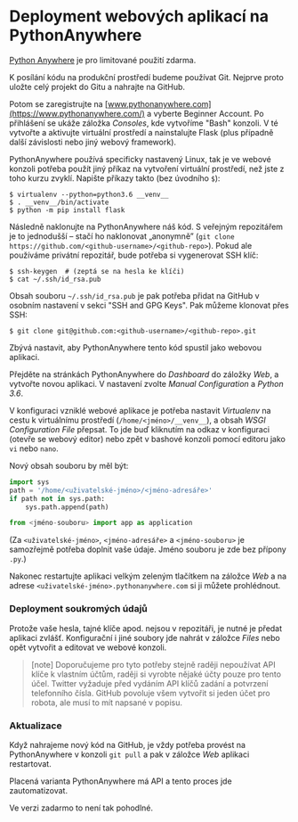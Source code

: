 Deployment webových aplikací na PythonAnywhere
==============================================

[Python Anywhere] je pro limitované použití zdarma.

K posílání kódu na produkční prostředí budeme používat Git.
Nejprve proto uložte celý projekt do Gitu a nahrajte na GitHub.

Potom se zaregistrujte na
[www.pythonanywhere.com](https://www.pythonanywhere.com/) a vyberte
Beginner Account.
Po přihlášení se ukáže záložka *Consoles*, kde vytvoříme "Bash" konzoli.
V té vytvořte a aktivujte virtuální prostředí a nainstalujte Flask (plus
případně další závislosti nebo jiný webový framework).

PythonAnywhere používá specificky nastavený Linux,
tak je ve webové konzoli potřeba použít jiný příkaz
na vytvoření virtuální prostředí, než jste z toho kurzu zvyklí.
Napište příkazy takto (bez úvodního `$`):

```console
$ virtualenv --python=python3.6 __venv__
$ . __venv__/bin/activate
$ python -m pip install flask
```

Následně naklonujte na PythonAnywhere náš kód.
S veřejným repozitářem je to jednodušší – stačí ho naklonovat „anonymně”
(`git clone https://github.com/<github-username>/<github-repo>`).
Pokud ale používáme privátní repozitář, bude potřeba si vygenerovat SSH klíč:

```console
$ ssh-keygen  # (zeptá se na hesla ke klíči)
$ cat ~/.ssh/id_rsa.pub
```

Obsah souboru `~/.ssh/id_rsa.pub` je pak potřeba přidat na GitHub v osobním
nastavení v sekci "SSH and GPG Keys".
Pak můžeme klonovat přes SSH:

```console
$ git clone git@github.com:<github-username>/<github-repo>.git
```

Zbývá nastavit, aby PythonAnywhere tento kód spustil jako webovou aplikaci.

Přejděte na stránkách PythonAnywhere do *Dashboard* do záložky *Web*,
a vytvořte novou aplikaci.
V nastavení zvolte *Manual Configuration* a *Python 3.6*.

V konfiguraci vzniklé webové aplikace je potřeba nastavit *Virtualenv*
na cestu k virtuálnímu prostředí (`/home/<jméno>/__venv__`),
a obsah *WSGI Configuration File* přepsat.
To jde buď kliknutím na odkaz v konfiguraci (otevře se webový editor)
nebo zpět v bashové konzoli pomocí editoru jako `vi` nebo `nano`.

Nový obsah souboru by měl být:

```python
import sys
path = '/home/<uživatelské-jméno>/<jméno-adresáře>'
if path not in sys.path:
    sys.path.append(path)

from <jméno-souboru> import app as application
```

(Za `<uživatelské-jméno>`, `<jméno-adresáře>` a `<jméno-souboru>` je samozřejmě potřeba doplnit
vaše údaje. Jméno souboru je zde bez přípony `.py`.)

Nakonec restartujte aplikaci velkým zeleným tlačítkem na záložce *Web*
a na adrese `<uživatelské-jméno>.pythonanywhere.com` si ji můžete
prohlédnout.

[Python Anywhere]: https://www.pythonanywhere.com/

### Deployment soukromých údajů

Protože vaše hesla, tajné klíče apod. nejsou v repozitáři, je nutné je předat
aplikaci zvlášť.
Konfigurační i jiné soubory jde nahrát v záložce *Files* nebo opět vytvořit
a editovat ve webové konzoli.

> [note]
> Doporučujeme pro tyto potřeby stejně raději nepoužívat API klíče
> k vlastním účtům, raději si vyrobte nějaké účty pouze pro tento účel.
> Twitter vyžaduje před vydáním API klíčů zadání a potvrzení telefonního čísla.
> GitHub povoluje všem vytvořit si jeden účet pro robota, ale musí to mít
> napsané v popisu.


### Aktualizace

Když nahrajeme nový kód na GitHub, je vždy potřeba provést na PythonAnywhere
v konzoli `git pull` a pak v záložce *Web* aplikaci restartovat.

Placená varianta PythonAnywhere má API a tento proces jde zautomatizovat.

Ve verzi zadarmo to není tak pohodlné.
